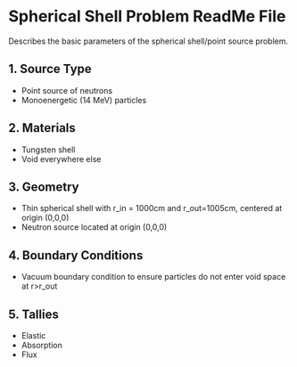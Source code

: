 # Spherical Shell Problem ReadMe File

Describes the basic parameters of the spherical shell/point source problem.

## 1. Source Type
* Point source of neutrons
* Monoenergetic (14 MeV) particles
## 2. Materials
* Tungsten shell
* Void everywhere else
## 3. Geometry
* Thin spherical shell with r_in = 1000cm and r_out=1005cm, centered at origin (0,0,0)
* Neutron source located at origin (0,0,0)
## 4. Boundary Conditions
* Vacuum boundary condition to ensure particles do not enter void space at r>r_out
## 5. Tallies
* Elastic
* Absorption
* Flux
